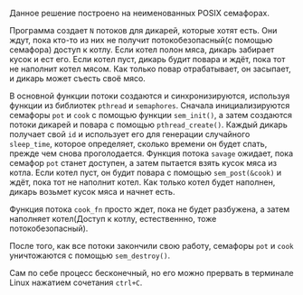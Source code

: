 Данное решение построено на неименованных POSIX семафорах.

Программа создает `N` потоков для дикарей, которые хотят есть. Они ждут, пока кто-то из них не получит потокобезопасный(с помощью семафора) доступ к котлу. Если котел полон мяса, дикарь забирает кусок и ест его. Если котел пуст, дикарь будит повара и ждёт, пока тот не наполнит котел мясом. Как только повар отрабатывает, он засыпает, и дикарь может съесть своё мясо.

В основной функции потоки создаются и синхронизируются, используя функции из библиотек `pthread` и `semaphores`. Сначала инициализируются семафоры `pot` и `cook` с помощью функции `sem_init()`, а затем создаются потоки дикарей и повара с помощью `pthread_create()`. Каждый дикарь получает свой `id` и использует его для генерации случайного `sleep_time`, которое определяет, сколько времени он будет спать, прежде чем снова проголодается. Функция потока `savage` ожидает, пока семафор `pot` станет доступен, а затем пытается взять кусок мяса из котла. Если котел пуст, он будит повара с помощью `sem_post(&cook)` и ждёт, пока тот не наполнит котел. Как только котел будет наполнен, дикарь возьмет кусок мяса и начнет есть.

Функция потока `cook_fn` просто ждет, пока не будет разбужена, а затем наполняет котел(Доступ к котлу, естественнно, тоже потокобезопасный).

После того, как все потоки закончили свою работу, семафоры `pot` и `cook` уничтожаются с помощью `sem_destroy()`.

Сам по себе процесс бесконечный, но его можно прервать в терминале Linux нажатием сочетания `ctrl+C`.
